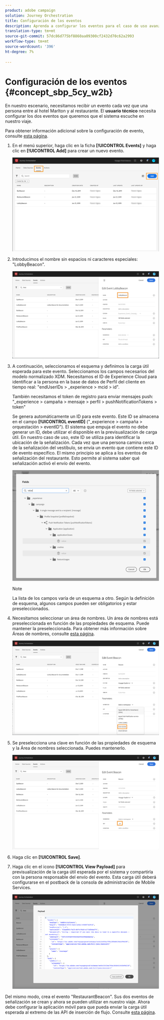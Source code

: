 ```yaml
---
product: adobe campaign
solution: Journey Orchestration
title: Configuración de los eventos
description: Aprenda a configurar los eventos para el caso de uso avanzado del viaje
translation-type: tm+mt
source-git-commit: 57dc86d775bf8860aa09300cf2432d70c62a2993
workflow-type: tm+mt
source-wordcount: '396'
ht-degree: 7%

---
```



# Configuración de los eventos {#concept_sbp_5cy_w2b}

En nuestro escenario, necesitamos recibir un evento cada vez que una persona entre al hotel Marlton y al restaurante. El **usuario técnico** necesita configurar los dos eventos que queremos que el sistema escuche en nuestro viaje.

Para obtener información adicional sobre la configuración de evento, consulte [esta página](../event/about-events.md).

1. En el menú superior, haga clic en la ficha **[!UICONTROL Events]** y haga clic en **[!UICONTROL Add]** para crear un nuevo evento.

   ![](../assets/journeyuc1_1.png)

1. Introducimos el nombre sin espacios ni caracteres especiales: &quot;LobbyBeacon&quot;.

   ![](../assets/journeyuc2_1.png)

1. A continuación, seleccionamos el esquema y definimos la carga útil esperada para este evento. Seleccionamos los campos necesarios del modelo normalizado XDM. Necesitamos el ID de Experience Cloud para identificar a la persona en la base de datos de Perfil del cliente en tiempo real: &quot;endUserIDs > _experience > mcid > id&quot;.

   También necesitamos el token de registro para enviar mensajes push: &quot;_experience > campaña > mensaje > perfil > pushNotificationTokens > token&quot;

   Se genera automáticamente un ID para este evento. Este ID se almacena en el campo **[!UICONTROL eventID]** (&quot;_experience > campaña > orquestación > eventID&quot;). El sistema que empuja el evento no debe generar un ID, debe utilizar el disponible en la previsualización de carga útil. En nuestro caso de uso, este ID se utiliza para identificar la ubicación de la señalización. Cada vez que una persona camina cerca de la señalización del vestíbulo, se envía un evento que contiene este ID de evento específico. El mismo principio se aplica a los eventos de señalización del restaurante. Esto permite al sistema saber qué señalización activó el envío del evento.

   ![](../assets/journeyuc2_2.png)

   >[!NOTE]
   >
   >La lista de los campos varía de un esquema a otro. Según la definición de esquema, algunos campos pueden ser obligatorios y estar preseleccionados.

1. Necesitamos seleccionar un área de nombres. Un área de nombres está preseleccionada en función de las propiedades de esquema. Puede mantener la preseleccionada. Para obtener más información sobre Áreas de nombres, consulte [esta página](../event/selecting-the-namespace.md).

   ![](../assets/journeyuc2_4.png)

1. Se preselecciona una clave en función de las propiedades de esquema y la Área de nombres seleccionada. Puedes mantenerlo.

   ![](../assets/journeyuc2_4bis.png)

1. Haga clic en **[!UICONTROL Save]**.

1. Haga clic en el icono **[!UICONTROL View Payload]** para previsualización de la carga útil esperada por el sistema y compartirla con la persona responsable del envío del evento.  Esta carga útil deberá configurarse en el postback de la consola de administración de Mobile Services.

   ![](../assets/journeyuc2_5.png)

Del mismo modo, crea el evento &quot;RestaurantBeacon&quot;. Sus dos eventos de señalización se crean y ahora se pueden utilizar en nuestro viaje. Ahora debe configurar la aplicación móvil para que pueda enviar la carga útil esperada al extremo de las API de inserción de flujo. Consulte [esta página](../event/additional-steps-to-send-events-to-journey-orchestration.md).
